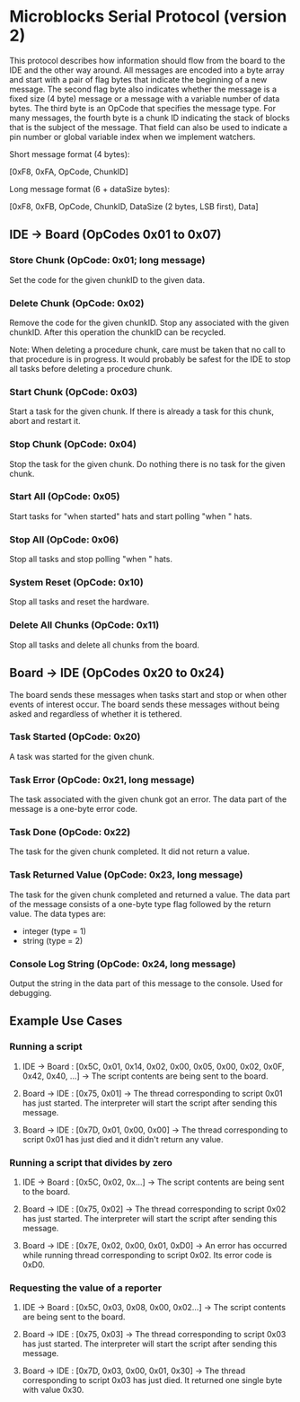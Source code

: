 # Microblocks Serial Protocol (version 2)

This protocol describes how information should flow from the board to the
IDE and the other way around. All messages are encoded into a byte array
and start with a pair of flag bytes that indicate the beginning of a new
message. The second flag byte also indicates whether the message is a
fixed size (4 byte) message or a message with a variable number of data
bytes. The third byte is an OpCode that specifies the message type.
For many messages, the fourth byte is a chunk ID indicating the stack
of blocks that is the subject of the message. That field can also be
used to indicate a pin number or global variable index when we implement
watchers.

Short message format (4 bytes):

[0xF8, 0xFA, OpCode, ChunkID]

Long message format (6 + dataSize bytes):

[0xF8, 0xFB, OpCode, ChunkID, DataSize (2 bytes, LSB first), Data]

## IDE → Board (OpCodes 0x01 to 0x07)

### Store Chunk (OpCode: 0x01; long message)

Set the code for the given chunkID to the given data.

### Delete Chunk (OpCode: 0x02)

Remove the code for the given chunkID. Stop any associated with the given chunkID.
After this operation the chunkID can be recycled.

Note: When deleting a procedure chunk, care must be taken that no call
to that procedure is in progress. It would probably be safest for the IDE
to stop all tasks before deleting a procedure chunk.

### Start Chunk (OpCode: 0x03)

Start a task for the given chunk. If there is already a task for this chunk,
abort and restart it.

### Stop Chunk (OpCode: 0x04)

Stop the task for the given chunk. Do nothing there is no task for the given chunk.

### Start All (OpCode: 0x05)

Start tasks for "when started" hats and start polling "when <condition>" hats.

### Stop All (OpCode: 0x06)

Stop all tasks and stop polling "when <condition>" hats.

### System Reset (OpCode: 0x10)

Stop all tasks and reset the hardware.

### Delete All Chunks (OpCode: 0x11)

Stop all tasks and delete all chunks from the board.


## Board → IDE (OpCodes 0x20 to 0x24)

The board sends these messages when tasks start and stop or when other events
of interest occur. The board sends these messages without being asked and
regardless of whether it is tethered.

### Task Started (OpCode: 0x20)

A task was started for the given chunk.

### Task Error (OpCode: 0x21, long message)

The task associated with the given chunk got an error.
The data part of the message is a one-byte error code.

### Task Done (OpCode: 0x22)

The task for the given chunk completed. It did not return a value.

### Task Returned Value (OpCode: 0x23, long message)

The task for the given chunk completed and returned a value.
The data part of the message consists of a one-byte type flag
followed by the return value. The data types are:

  * integer (type = 1)
  * string (type = 2)

### Console Log String (OpCode: 0x24, long message)

Output the string in the data part of this message to the console. Used for debugging.


## Example Use Cases

### Running a script

1) IDE → Board : [0x5C, 0x01, 0x14, 0x02, 0x00, 0x05, 0x00, 0x02, 0x0F, 0x42, 0x40, ...] →  The script contents are being sent to the board.

2) Board → IDE : [0x75, 0x01] → The thread corresponding to script 0x01 has just started. The interpreter will start the script after sending this message.

3) Board → IDE : [0x7D, 0x01, 0x00, 0x00] → The thread corresponding to script 0x01 has just died and it didn't return any value.

### Running a script that divides by zero

1) IDE → Board : [0x5C, 0x02, 0x...] → The script contents are being sent to the board.

2) Board → IDE : [0x75, 0x02] → The thread corresponding to script 0x02 has just started. The interpreter will start the script after sending this message.

3) Board → IDE : [0x7E, 0x02, 0x00, 0x01, 0xD0] → An error has occurred while running thread corresponding to script 0x02. Its error code is 0xD0.

### Requesting the value of a reporter

1) IDE → Board : [0x5C, 0x03, 0x08, 0x00, 0x02...] → The script contents are being sent to the board.

2) Board → IDE : [0x75, 0x03] → The thread corresponding to script 0x03 has just started. The interpreter will start the script after sending this message.

3) Board → IDE : [0x7D, 0x03, 0x00, 0x01, 0x30] → The thread corresponding to script 0x03 has just died. It returned one single byte with value 0x30.
